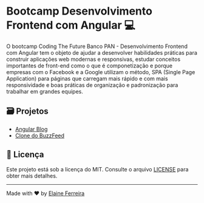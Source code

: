 # Bootcamp Desenvolvimento Frontend com Angular 💻

O bootcamp Coding The Future Banco PAN - Desenvolvimento Frontend com Angular tem o objeto de ajudar a desenvolver habilidades práticas para construir aplicações web modernas e responsivas, estudar conceitos importantes de front-end como o que é componetização e porque empresas com o Facebook e a Google utilizam o método, SPA (Single Page Application) para páginas que carregam mais rápido e com mais responsividade e boas práticas de organização e padronização para trabalhar em grandes equipes.

## 🗃️ Projetos

- [Angular Blog](https://github.com/elainefs/santander-bootcamp-2023/tree/main/angular-blog)
- [Clone do BuzzFeed](clone-buzzfeed/README.md)

## 📄 Licença

Este projeto está sob a licença do MIT. Consulte o arquivo [LICENSE](/LICENCE) para obter mais detalhes.

---

Made with ❤️ by [Elaine Ferreira](https://github.com/elainefs)

